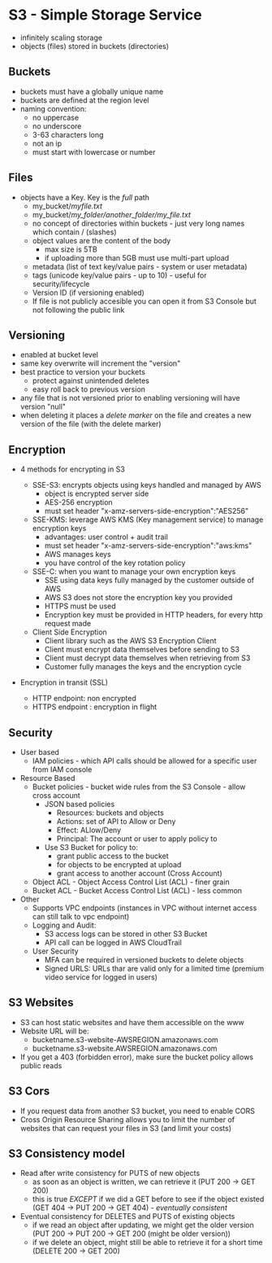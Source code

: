 # S3 - Simple Storage Service
* infinitely scaling storage
* objects (files) stored in buckets (directories)

## Buckets
* buckets must have a globally unique name
* buckets are defined at the region level
* naming convention:
  - no uppercase
  - no underscore
  - 3-63 characters long
  - not an ip
  - must start with lowercase or number

## Files
* objects have a Key. Key is the _full_ path
  - my_bucket/_myfile.txt_
  - my_bucket/_my_folder/another_folder/my_file.txt_
  - no concept of directories within buckets - just very long names which contain / (slashes)
  - object values are the content of the body
    - max size is 5TB
    - if uploading more than 5GB must use multi-part upload
  - metadata (list of text key/value pairs - system or user metadata)
  - tags (unicode key/value pairs - up to 10) - useful for security/lifecycle
  - Version ID (if versioning enabled)
  - If file is not publicly accesible you can open it from S3 Console but not following the public link

## Versioning
* enabled at bucket level
* same key overwrite will increment the "version"
* best practice to version your buckets
  - protect against unintended deletes
  - easy roll back to previous version
* any file that is not versioned prior to enabling versioning will have version "null"
* when deleting it places a _delete marker_ on the file and creates a new version of the file (with the delete marker)

## Encryption
* 4 methods for encrypting in S3
  - SSE-S3: encrypts objects using keys handled and managed by AWS
    - object is encrypted server side
    - AES-256 encryption
    - must set header "x-amz-servers-side-encryption":"AES256"
  - SSE-KMS: leverage AWS KMS (Key management service) to manage encryption keys
    - advantages: user control + audit trail
    - must set header "x-amz-servers-side-encryption":"aws:kms"
    - AWS manages keys
    - you have control of the key rotation policy
  - SSE-C: when you want to manage your own encryption keys
    - SSE using data keys fully managed by the customer outside of AWS
    - AWS S3 does not store the encryption key you provided
    - HTTPS must be used
    - Encryption key must be provided in HTTP headers, for every http request made
  - Client Side Encryption
    - Client library such as the AWS S3 Encryption Client
    - Client must encrypt data themselves before sending to S3
    - Client must decrypt data themselves when retrieving from S3
    - Customer fully manages the keys and the encryption cycle

* Encryption in transit (SSL)
  - HTTP endpoint: non encrypted
  - HTTPS endpoint : encryption in flight

## Security
* User based
  - IAM policies - which API calls should be allowed for a specific user from IAM console
* Resource Based
  - Bucket policies - bucket wide rules from the S3 Console - allow cross account
    - JSON based policies
      - Resources: buckets and objects
      - Actions: set of API to Allow or Deny
      - Effect: ALlow/Deny
      - Principal: The account or user to apply policy to
    - Use S3 Bucket for policy to:
      - grant public access to the bucket
      - for objects to be encrypted at upload
      - grant access to another account (Cross Account)
  - Object ACL - Object Access Control List (ACL) - finer grain
  - Bucket ACL - Bucket Access Control List (ACL) - less common
* Other
  - Supports VPC endpoints (instances in VPC without internet access can still talk to vpc endpoint)
  - Logging and Audit:
    - S3 access logs can be stored in other S3 Bucket
    - API call can be logged in AWS CloudTrail
  - User Security
    - MFA can be required in versioned buckets to delete objects
    - Signed URLS: URLs thar are valid only for a limited time (premium video service for logged in users)

## S3 Websites
* S3 can host static websites and have them accessible on the www
* Website URL will be:
  - bucketname.s3-website-AWSREGION.amazonaws.com
  - bucketname.s3-website.AWSREGION.amazonaws.com
* If you get a 403 (forbidden error), make sure the bucket policy allows public reads

## S3 Cors
* If you request data from another S3 bucket, you need to enable CORS
* Cross Origin Resource Sharing allows you to limit the number of websites that can request your files in S3 (and limit
  your costs)

## S3 Consistency model
* Read after write consistency for PUTS of new objects
  - as soon as an object is written, we can retrieve it (PUT 200 -> GET 200)
  - this is true _EXCEPT_ if we did a GET before to see if the object existed (GET 404 -> PUT 200 -> GET 404) -
    _eventually consistent_
* Eventual consistency for DELETES and PUTS of existing objects
  - if we read an object after updating, we might get the older version
    (PUT 200 -> PUT 200 -> GET 200 (might be older version))
  - if we delete an object, might still be able to retrieve it for a short time
    (DELETE 200 -> GET 200)
